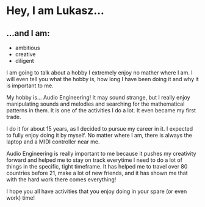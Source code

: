 # Hey, I am Lukasz...

## ...and I am:
- ambitious
- creative
- diligent

I am going to talk about a hobby I extremely enjoy no mather where I am. I will even tell you what the hobby is, how long I have been doing it and why it is important to me.

My hobby is... Audio Engineering! It may sound strange, but I really enjoy manipulating sounds and melodies and searching for the mathematical patterns in them. It is one of the activities I do a lot. It even became my first trade.

I do it for about 15 years, as I decided to pursue my career in it. I expected to fully enjoy doing it by myself. No matter where I am, there is always the laptop and a MIDI controller near me.

Audio Engineering is really important to me because it pushes my creativity forward and helped me to stay on track everytime I need to do a lot of things in the specific, tight timeframe. It has helped me to travel over 80 countries before 21, make a lot of new friends, and it has shown me that with the hard work there comes everything!

I hope you all have activities that you enjoy doing in your spare (or even work) time!